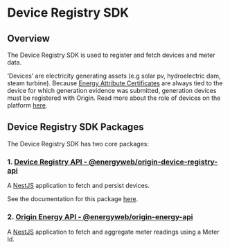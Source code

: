 # Device Registry SDK

## Overview
The Device Registry SDK is used to register and fetch devices and meter data.  

‘Devices’ are electricity generating assets (e.g solar pv, hydroelectric dam, steam turbine). Because [Energy Attribute Certificates](././user-guide-glossary.md.md#energy-attribute-certificate) are always tied to the device for which generation evidence was submitted, generation devices must be registered with Origin. Read more about the role of devices on the platform [here](./user-guide-reg-onboarding.md#devices). 

## Device Registry SDK Packages  
The Device Registry SDK has two core packages:  

### 1. [Device Registry API - @energyweb/origin-device-registry-api](./registry/device-registry-api.md)
A [NestJS](https://nestjs.com/) application to fetch and persist devices.

See the documentation for this package [here](./registry/device-registry-api.md). 

### 2. [Origin Energy API - @energyweb/origin-energy-api](https://github.com/energywebfoundation/origin/tree/master/packages/devices/origin-energy-api)
A [NestJS](https://nestjs.com/) application to fetch and aggregate meter readings using a Meter Id. 